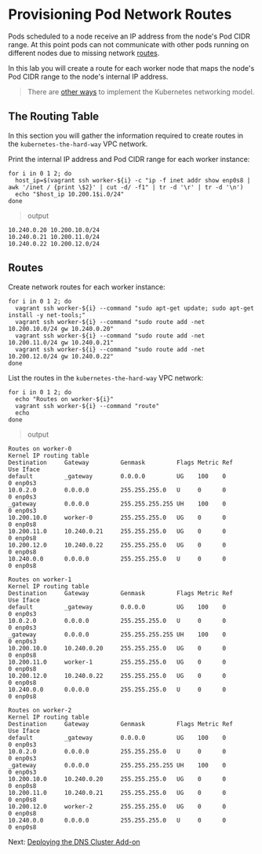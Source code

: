 # Provisioning Pod Network Routes

Pods scheduled to a node receive an IP address from the node's Pod CIDR range. At this point pods can not communicate with other pods running on different nodes due to missing network [routes](https://cloud.google.com/compute/docs/vpc/routes).

In this lab you will create a route for each worker node that maps the node's Pod CIDR range to the node's internal IP address.

> There are [other ways](https://kubernetes.io/docs/concepts/cluster-administration/networking/#how-to-achieve-this) to implement the Kubernetes networking model.

## The Routing Table

In this section you will gather the information required to create routes in the `kubernetes-the-hard-way` VPC network.

Print the internal IP address and Pod CIDR range for each worker instance:

```
for i in 0 1 2; do
  host_ip=$(vagrant ssh worker-${i} -c "ip -f inet addr show enp0s8 | awk '/inet / {print \$2}' | cut -d/ -f1" | tr -d '\r' | tr -d '\n')
  echo "$host_ip 10.200.1$i.0/24"
done
```

> output

```
10.240.0.20 10.200.10.0/24
10.240.0.21 10.200.11.0/24
10.240.0.22 10.200.12.0/24
```

## Routes

Create network routes for each worker instance:

```
for i in 0 1 2; do
  vagrant ssh worker-${i} --command "sudo apt-get update; sudo apt-get install -y net-tools;"
  vagrant ssh worker-${i} --command "sudo route add -net 10.200.10.0/24 gw 10.240.0.20"
  vagrant ssh worker-${i} --command "sudo route add -net 10.200.11.0/24 gw 10.240.0.21"
  vagrant ssh worker-${i} --command "sudo route add -net 10.200.12.0/24 gw 10.240.0.22"
done
```

List the routes in the `kubernetes-the-hard-way` VPC network:

```
for i in 0 1 2; do
  echo "Routes on worker-${i}"
  vagrant ssh worker-${i} --command "route"
  echo
done
```

> output

```
Routes on worker-0
Kernel IP routing table
Destination     Gateway         Genmask         Flags Metric Ref    Use Iface
default         _gateway        0.0.0.0         UG    100    0        0 enp0s3
10.0.2.0        0.0.0.0         255.255.255.0   U     0      0        0 enp0s3
_gateway        0.0.0.0         255.255.255.255 UH    100    0        0 enp0s3
10.200.10.0     worker-0        255.255.255.0   UG    0      0        0 enp0s8
10.200.11.0     10.240.0.21     255.255.255.0   UG    0      0        0 enp0s8
10.200.12.0     10.240.0.22     255.255.255.0   UG    0      0        0 enp0s8
10.240.0.0      0.0.0.0         255.255.255.0   U     0      0        0 enp0s8

Routes on worker-1
Kernel IP routing table
Destination     Gateway         Genmask         Flags Metric Ref    Use Iface
default         _gateway        0.0.0.0         UG    100    0        0 enp0s3
10.0.2.0        0.0.0.0         255.255.255.0   U     0      0        0 enp0s3
_gateway        0.0.0.0         255.255.255.255 UH    100    0        0 enp0s3
10.200.10.0     10.240.0.20     255.255.255.0   UG    0      0        0 enp0s8
10.200.11.0     worker-1        255.255.255.0   UG    0      0        0 enp0s8
10.200.12.0     10.240.0.22     255.255.255.0   UG    0      0        0 enp0s8
10.240.0.0      0.0.0.0         255.255.255.0   U     0      0        0 enp0s8

Routes on worker-2
Kernel IP routing table
Destination     Gateway         Genmask         Flags Metric Ref    Use Iface
default         _gateway        0.0.0.0         UG    100    0        0 enp0s3
10.0.2.0        0.0.0.0         255.255.255.0   U     0      0        0 enp0s3
_gateway        0.0.0.0         255.255.255.255 UH    100    0        0 enp0s3
10.200.10.0     10.240.0.20     255.255.255.0   UG    0      0        0 enp0s8
10.200.11.0     10.240.0.21     255.255.255.0   UG    0      0        0 enp0s8
10.200.12.0     worker-2        255.255.255.0   UG    0      0        0 enp0s8
10.240.0.0      0.0.0.0         255.255.255.0   U     0      0        0 enp0s8

```

Next: [Deploying the DNS Cluster Add-on](12-dns-addon.md)

